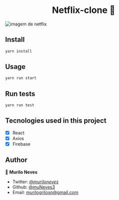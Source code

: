 <h1 align="center">Netflix-clone 👋</h1>
<p align-"center">
    <img src="https://imgur.com/2uhxS3D" alt="imagem de netflix"/>
</p>

## Install

```sh
yarn install
```

## Usage

```sh
yarn run start
```

## Run tests

```sh
yarn run test
```

## Tecnologies used in this project

- [x] React
- [x] Axios
- [x] Firebase

## Author

👤 **Murilo Neves**

- Twitter: [@_muriloneves_](https://twitter.com/_muriloneves_)
- Github: [@muNeves3](https://github.com/muNeves3)
- Email: [murilogrilosn@gmail.com](mailto:murilogrilosn@gmail.com)
